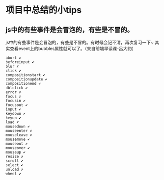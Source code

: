 # 项目中总结的小tips

## js中的有些事件是会冒泡的，有些是不冒的。

js中的有些事件是会冒泡的，有些是不冒的。有时候会记不清，再次复习一下~ 其实查看event上的bubbles属性就可以了。（来自前端早读课-吕大豹）
```
abort ✗
beforeinput ✔
blur ✗
click ✔
compositionstart ✔
compositionupdate ✔
compositionend ✔
dblclick ✔
error ✗
focus ✗
focusin ✔
focusout ✔
input ✔
keydown ✔
keyup ✔
load ✗
mousedown ✔
mouseenter ✗
mouseleave ✗
mousemove ✔
mouseout ✔
mouseover ✔
mouseup ✔
resize ✗
scroll ✔
select ✔
unload ✗
wheel ✔
```

